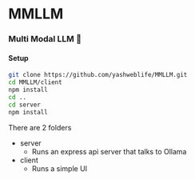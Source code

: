 # MMLLM

### Multi Modal LLM 🤖


#### Setup

```bash
git clone https://github.com/yashweblife/MMLLM.git
cd MMLLM/client
npm install
cd ..
cd server
npm install
```


There are 2 folders
- server
    - Runs an express api server that talks to Ollama
- client
    - Runs a simple UI


